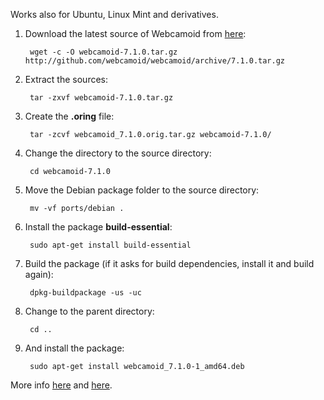 Works also for Ubuntu, Linux Mint and derivatives.

1. Download the latest source of Webcamoid from [here](https://github.com/webcamoid/webcamoid/releases):

        wget -c -O webcamoid-7.1.0.tar.gz http://github.com/webcamoid/webcamoid/archive/7.1.0.tar.gz

2. Extract the sources:

        tar -zxvf webcamoid-7.1.0.tar.gz

3. Create the **.oring** file:

        tar -zcvf webcamoid_7.1.0.orig.tar.gz webcamoid-7.1.0/

4. Change the directory to the source directory:

        cd webcamoid-7.1.0

5. Move the Debian package folder to the source directory:

        mv -vf ports/debian .

6. Install the package **build-essential**:

        sudo apt-get install build-essential

7. Build the package (if it asks for build dependencies, install it and build again):

        dpkg-buildpackage -us -uc

8. Change to the parent directory:

        cd ..

9. And install the package:

        sudo apt-get install webcamoid_7.1.0-1_amd64.deb

More info [here](https://www.debian.org/doc/manuals/maint-guide/first.en.html#non-native-dh-make) and [here](https://www.debian.org/doc/manuals/maint-guide/build.en.html#completebuild).
